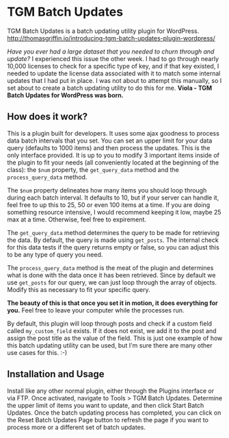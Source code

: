 TGM Batch Updates
=================

TGM Batch Updates is a batch updating utility plugin for WordPress. http://thomasgriffin.io/introducing-tgm-batch-updates-plugin-wordpress/

_Have you ever had a large dataset that you needed to churn through and update?_ I experienced this issue the other week. I had to go through nearly 10,000 licenses to check for a specific type of key, and if that key existed, I needed to update the license data associated with it to match some internal updates that I had put in place. I was not about to attempt this manually, so I set about to create a batch updating utility to do this for me. **Viola - TGM Batch Updates for WordPress was born.**

## How does it work? ##
This is a plugin built for developers. It uses some ajax goodness to process data batch intervals that you set. You can set an upper limit for your data query (defaults to 1000 items) and then process the updates. This is the only interface provided. It is up to you to modify 3 important items inside of the plugin to fit your needs (all conveniently located at the beginning of the class): the `$num` property, the `get_query_data` method and the `process_query_data` method.

The `$num` property delineates how many items you should loop through during each batch interval. It defaults to 10, but if your server can handle it, feel free to up this to 25, 50 or even 100 items at a time. If you are doing something resource intensive, I would recommend keeping it low, maybe 25 max at a time. Otherwise, feel free to expirement.

The `get_query_data` method determines the query to be made for retrieving the data. By default, the query is made using `get_posts`. The internal check for this data tests if the query returns empty or false, so you can adjust this to be any type of query you need.

The `process_query_data` method is the meat of the plugin and determines what is done with the data once it has been retrieved. Since by default we use `get_posts` for our query, we can just loop through the array of objects. Modify this as necessary to fit your specific query.

**The beauty of this is that once you set it in motion, it does everything for you.** Feel free to leave your computer while the processes run.

By default, this plugin will loop through posts and check if a custom field called `my_custom_field` exists. If it does not exist, we add it to the post and assign the post title as the value of the field. This is just one example of how this batch updating utility can be used, but I'm sure there are many other use cases for this. :-)

## Installation and Usage ##
Install like any other normal plugin, either through the Plugins interface or via FTP. Once activated, navigate to Tools > TGM Batch Updates. Determine the upper limit of items you want to update, and then click Start Batch Updates. Once the batch updating process has completed, you can click on the Reset Batch Updates Page button to refresh the page if you want to process more or a different set of batch updates.